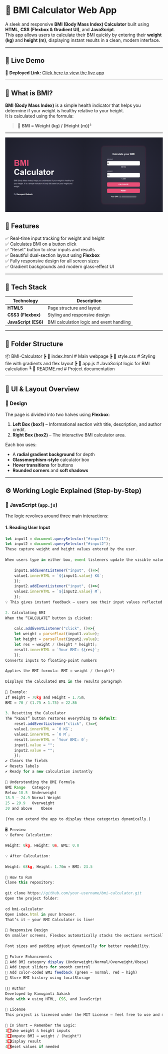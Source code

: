 # 💪 BMI Calculator Web App  

A sleek and responsive **BMI (Body Mass Index) Calculator** built using **HTML**, **CSS (Flexbox & Gradient UI)**, and **JavaScript**.  
This app allows users to calculate their BMI quickly by entering their **weight (kg)** and **height (m)**, displaying instant results in a clean, modern interface.

---
## 🚀 Live Demo

🔗 **Deployed Link:** [Click here to view the live app](https://bmi-calculator-zx3l.onrender.com)

---
## 🧠 What is BMI?  

**BMI (Body Mass Index)** is a simple health indicator that helps you determine if your weight is healthy relative to your height.  
It is calculated using the formula:  

> 🧮 **BMI = Weight (kg) / (Height (m))²**

---
![App Screenshot](./image.png)


## 🚀 Features  

✅ Real-time input tracking for weight and height  
✅ Calculates BMI on a button click  
✅ “Reset” button to clear inputs and results  
✅ Beautiful dual-section layout using **Flexbox**  
✅ Fully responsive design for all screen sizes  
✅ Gradient backgrounds and modern glass-effect UI  

---

## 🧩 Tech Stack  

| Technology | Description |
|-------------|-------------|
| **HTML5** | Page structure and layout |
| **CSS3 (Flexbox)** | Styling and responsive design |
| **JavaScript (ES6)** | BMI calculation logic and event handling |

---

## 📁 Folder Structure  

📦 BMI-Calculator
┣ 📜 index.html # Main webpage
┣ 📜 style.css # Styling file with gradients and flex layout
┣ 📜 app.js # JavaScript logic for BMI calculation
┗ 📜 README.md # Project documentation


---

## 🎨 UI & Layout Overview  

### 🧱 Design
The page is divided into two halves using **Flexbox**:  
1. **Left Box (box1)** – Informational section with title, description, and author credit.  
2. **Right Box (box2)** – The interactive BMI calculator area.

Each box uses:
- A **radial gradient background** for depth  
- **Glassmorphism-style** calculator box  
- **Hover transitions** for buttons  
- **Rounded corners** and **soft shadows**

---

## ⚙️ Working Logic Explained (Step-by-Step)

### 🧩 JavaScript (`app.js`)
The logic revolves around three main interactions:

#### 1. Reading User Input
```js
let input1 = document.querySelector("#input1");
let input2 = document.querySelector("#input2");
These capture weight and height values entered by the user.

When users type in either box, event listeners update the visible values:

    input1.addEventListener("input", ()=>{
    value1.innerHTML = `${input1.value} KG`;
    });
    input2.addEventListener("input", ()=>{
    value2.innerHTML = `${input2.value} M`;
    });
💡 This gives instant feedback — users see their input values reflected in real-time.

2. Calculating BMI
When the “CALCULATE” button is clicked:

    calc.addEventListener("click", ()=>{
    let weight = parseFloat(input1.value);
    let height = parseFloat(input2.value);
    let res = weight / (height * height);
    result.innerHTML = `Your BMI: ${res}`;
    });
Converts inputs to floating-point numbers

Applies the BMI formula: BMI = weight / (height²)

Displays the calculated BMI in the results paragraph

🧮 Example:
If Weight = 70kg and Height = 1.75m,
BMI = 70 / (1.75 × 1.75) = 22.86

3. Resetting the Calculator
The “RESET” button restores everything to default:
    reset.addEventListener("click", ()=>{
    value1.innerHTML = `0 KG`;
    value2.innerHTML = `0 M`;
    result.innerHTML = `Your BMI: 0`;
    input1.value = "";
    input2.value = "";
    });
✔ Clears the fields
✔ Resets labels
✔ Ready for a new calculation instantly

🧮 Understanding the BMI Formula
BMI Range	Category
Below 18.5	Underweight
18.5 – 24.9	Normal Weight
25 – 29.9	Overweight
30 and above	Obese

(You can extend the app to display these categories dynamically.)

🖥️ Preview
💡 Before Calculation:

Weight: 0kg, Height: 0m, BMI: 0.0

💡 After Calculation:

Weight: 68kg, Height: 1.70m → BMI: 23.5

🧠 How to Run
Clone this repository:

git clone https://github.com/your-username/bmi-calculator.git
Open the project folder:

cd bmi-calculator
Open index.html in your browser.
That’s it — your BMI Calculator is live!

📱 Responsive Design
On smaller screens, Flexbox automatically stacks the sections vertically.

Font sizes and padding adjust dynamically for better readability.

🌈 Future Enhancements
🚀 Add BMI category display (Underweight/Normal/Overweight/Obese)
🚀 Add input sliders for smooth control
🚀 Add color-coded BMI feedback (green = normal, red = high)
🚀 Store BMI history using localStorage

👨‍💻 Author
Developed by Kanuganti Aakash
Made with ❤️ using HTML, CSS, and JavaScript

📜 License
This project is licensed under the MIT License — feel free to use and modify it!

🧩 In Short — Remember the Logic:
1️⃣ Take weight & height inputs
2️⃣ Compute BMI = weight / (height²)
3️⃣ Display result
4️⃣ Reset values if needed
